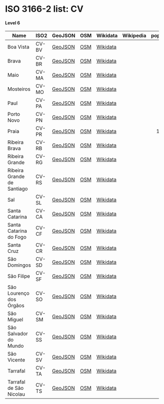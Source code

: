 # ISO 3166-2 list: CV


#### Level 6
Name | ISO2 | GeoJSON | OSM | Wikidata | Wikipedia | population 
--- | --- | --- | --- | --- | --- | --: 
Boa Vista | CV-BV | [GeoJSON](../../geojson/high/iso2/CV/CV-BV.geojson) | [OSM](https://www.openstreetmap.org/relation/3830195) | [Wikidata](https://www.wikidata.org/wiki/Q2721025) |  | 8,696
Brava | CV-BR | [GeoJSON](../../geojson/high/iso2/CV/CV-BR.geojson) | [OSM](https://www.openstreetmap.org/relation/3830196) | [Wikidata](https://www.wikidata.org/wiki/Q2571624) |  | 
Maio | CV-MA | [GeoJSON](../../geojson/high/iso2/CV/CV-MA.geojson) | [OSM](https://www.openstreetmap.org/relation/3830197) | [Wikidata](https://www.wikidata.org/wiki/Q2551133) |  | 
Mosteiros | CV-MO | [GeoJSON](../../geojson/high/iso2/CV/CV-MO.geojson) | [OSM](https://www.openstreetmap.org/relation/4021361) | [Wikidata](https://www.wikidata.org/wiki/Q516835) |  | 9,524
Paul | CV-PA | [GeoJSON](../../geojson/high/iso2/CV/CV-PA.geojson) | [OSM](https://www.openstreetmap.org/relation/4019982) | [Wikidata](https://www.wikidata.org/wiki/Q1475374) |  | 6,997
Porto Novo | CV-PN | [GeoJSON](../../geojson/high/iso2/CV/CV-PN.geojson) | [OSM](https://www.openstreetmap.org/relation/4019980) | [Wikidata](https://www.wikidata.org/wiki/Q1552897) |  | 18,028
Praia | CV-PR | [GeoJSON](../../geojson/high/iso2/CV/CV-PR.geojson) | [OSM](https://www.openstreetmap.org/relation/4021586) | [Wikidata](https://www.wikidata.org/wiki/Q497019) |  | 130,271
Ribeira Brava | CV-RB | [GeoJSON](../../geojson/high/iso2/CV/CV-RB.geojson) | [OSM](https://www.openstreetmap.org/relation/4019942) | [Wikidata](https://www.wikidata.org/wiki/Q747221) |  | 7,580
Ribeira Grande | CV-RG | [GeoJSON](../../geojson/high/iso2/CV/CV-RG.geojson) | [OSM](https://www.openstreetmap.org/relation/4019981) | [Wikidata](https://www.wikidata.org/wiki/Q1355642) |  | 18,890
Ribeira Grande de Santiago | CV-RS | [GeoJSON](../../geojson/high/iso2/CV/CV-RS.geojson) | [OSM](https://www.openstreetmap.org/relation/4021587) | [Wikidata](https://www.wikidata.org/wiki/Q499620) |  | 
Sal | CV-SL | [GeoJSON](../../geojson/high/iso2/CV/CV-SL.geojson) | [OSM](https://www.openstreetmap.org/relation/3830198) | [Wikidata](https://www.wikidata.org/wiki/Q2721003) |  | 
Santa Catarina | CV-CA | [GeoJSON](../../geojson/high/iso2/CV/CV-CA.geojson) | [OSM](https://www.openstreetmap.org/relation/4021581) | [Wikidata](https://www.wikidata.org/wiki/Q494882) |  | 
Santa Catarina do Fogo | CV-CF | [GeoJSON](../../geojson/high/iso2/CV/CV-CF.geojson) | [OSM](https://www.openstreetmap.org/relation/4021362) | [Wikidata](https://www.wikidata.org/wiki/Q2608046) |  | 
Santa Cruz | CV-CR | [GeoJSON](../../geojson/high/iso2/CV/CV-CR.geojson) | [OSM](https://www.openstreetmap.org/relation/4021582) | [Wikidata](https://www.wikidata.org/wiki/Q497472) |  | 
São Domingos | CV-SD | [GeoJSON](../../geojson/high/iso2/CV/CV-SD.geojson) | [OSM](https://www.openstreetmap.org/relation/4021585) | [Wikidata](https://www.wikidata.org/wiki/Q499009) |  | 
São Filipe | CV-SF | [GeoJSON](../../geojson/high/iso2/CV/CV-SF.geojson) | [OSM](https://www.openstreetmap.org/relation/4021363) | [Wikidata](https://www.wikidata.org/wiki/Q6430079) |  | 22,227
São Lourenço dos Órgãos | CV-SO | [GeoJSON](../../geojson/high/iso2/CV/CV-SO.geojson) | [OSM](https://www.openstreetmap.org/relation/4021584) | [Wikidata](https://www.wikidata.org/wiki/Q494726) |  | 
São Miguel | CV-SM | [GeoJSON](../../geojson/high/iso2/CV/CV-SM.geojson) | [OSM](https://www.openstreetmap.org/relation/4021579) | [Wikidata](https://www.wikidata.org/wiki/Q494874) |  | 
São Salvador do Mundo | CV-SS | [GeoJSON](../../geojson/high/iso2/CV/CV-SS.geojson) | [OSM](https://www.openstreetmap.org/relation/4021583) | [Wikidata](https://www.wikidata.org/wiki/Q494877) |  | 
São Vicente | CV-SV | [GeoJSON](../../geojson/high/iso2/CV/CV-SV.geojson) | [OSM](https://www.openstreetmap.org/relation/3830199) | [Wikidata](https://www.wikidata.org/wiki/Q648842) |  | 76,107
Tarrafal | CV-TA | [GeoJSON](../../geojson/high/iso2/CV/CV-TA.geojson) | [OSM](https://www.openstreetmap.org/relation/4021580) | [Wikidata](https://www.wikidata.org/wiki/Q499598) |  | 18,561
Tarrafal de São Nicolau | CV-TS | [GeoJSON](../../geojson/high/iso2/CV/CV-TS.geojson) | [OSM](https://www.openstreetmap.org/relation/4019943) | [Wikidata](https://www.wikidata.org/wiki/Q1895853) |  | 5,237
